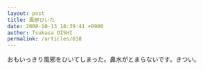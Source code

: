 ```yaml
---
layout: post
title: 風邪ひいた
date: 2008-10-13 18:39:41 +0900
author: Tsukasa OISHI
permalink: /articles/618
---
```


おもいっきり風邪をひいてしまった。鼻水がとまらないです。きつい。

